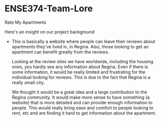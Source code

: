 # ENSE374-Team-Lore
Rate My Apartments

Here's an insight on our project background
- This is basically a website where people can leave their reviews about apartments they’ve lived in, in Regina. Also, those looking to get an apartment can benefit   greatly from the reviews.

  Looking at the review sites we have worldwide, including the housing ones, you hardly see any information about Regina. Even if there is some information, it       would be really limited and frustrating for the individual looking for reviews. This is due to the fact that Regina is a really small city.

  We thought it would be a great idea and a large contribution to the Regina community. It would make more sense to have something (a website) that is more detailed   and can provide enough information to people. This would really bring ease and comfort to people looking to rent, etc and are finding it hard to get information     about the apartment. 

